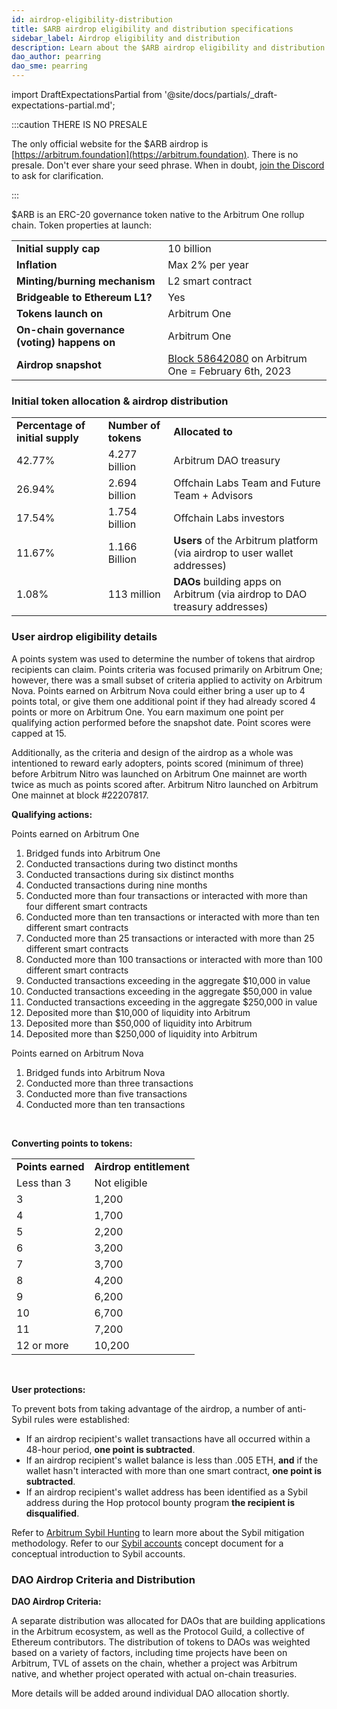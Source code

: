 ```yaml
---
id: airdrop-eligibility-distribution
title: $ARB airdrop eligibility and distribution specifications
sidebar_label: Airdrop eligibility and distribution
description: Learn about the $ARB airdrop eligibility and distribution specifications.
dao_author: pearring
dao_sme: pearring
---
```


import DraftExpectationsPartial from '@site/docs/partials/_draft-expectations-partial.md'; 

<DraftExpectationsPartial />

:::caution THERE IS NO PRESALE

The only official website for the $ARB airdrop is [https://arbitrum.foundation](https://arbitrum.foundation). There is no presale. Don't ever share your seed phrase. When in doubt, [join the Discord](https://discord.gg/arbitrum) to ask for clarification.

:::

<a data-quicklook-from='arb'>$ARB</a> is an ERC-20 <a data-quicklook-from='governance-token'>governance token</a> native to the <a data-quicklook-from='arbitrum-one'>Arbitrum One</a> rollup chain. Token properties at launch:


<table className="small-table">
    <tr>
        <td><strong>Initial supply cap</strong></td>
        <td>10 billion</td>
    </tr>
    <tr>
        <td><strong>Inflation</strong></td>
        <td>Max 2% per year</td>
    </tr>
    <tr>
        <td><strong>Minting/burning mechanism</strong></td>
        <td>L2 smart contract</td>
    </tr>
    <tr>
        <td><strong>Bridgeable to Ethereum L1?</strong></td>
        <td>Yes</td>
    </tr>
    <tr>
        <td><strong>Tokens launch on</strong></td>
        <td>Arbitrum One</td>
    </tr>
    <tr>
        <td><strong>On-chain governance (voting) happens on</strong></td>
        <td>Arbitrum One</td>
    </tr>
    <tr>
        <td><strong>Airdrop snapshot</strong></td>
        <td><a href='https://arbiscan.io/block/22207817'>Block 58642080</a> on Arbitrum One = February 6th, 2023</td>
    </tr>
</table>


### Initial token allocation & airdrop distribution

<table className="small-table">
    <tr>
        <td><strong>Percentage of initial supply</strong></td>
        <td><strong>Number of tokens</strong></td>
        <td><strong>Allocated to</strong></td>
    </tr>
    <tr>
        <td>42.77%</td>
        <td>4.277 billion</td>
        <td>Arbitrum DAO treasury</td>
    </tr>
    <tr>
        <td>26.94%</td>
        <td>2.694 billion</td>
        <td>Offchain Labs Team and Future Team + Advisors</td>
    </tr>
    <tr>
        <td>17.54%</td>
        <td>1.754 billion</td>
        <td>Offchain Labs investors</td>
    </tr>
    <tr>
        <td>11.67%</td>
        <td>1.166 Billion</td>
        <td><strong>Users</strong> of the Arbitrum platform (via airdrop to user wallet addresses)</td>
    </tr>
    <tr>
        <td>1.08%</td>
        <td>113 million</td>
        <td><strong>DAOs</strong> building apps on Arbitrum (via airdrop to DAO treasury addresses)</td>
    </tr>
</table>





### User airdrop eligibility details

A points system was used to determine the number of tokens that airdrop recipients can claim. Points criteria was focused primarily on Arbitrum One; however, there was a small subset of criteria applied to activity on Arbitrum Nova. Points earned on Arbitrum Nova could either bring a user up to 4 points total, or give them one additional point if they had already scored 4 points or more on Arbitrum One. You earn maximum one point per qualifying action performed before the snapshot date. Point scores were capped at 15.

Additionally, as the criteria and design of the airdrop as a whole was intentioned to reward early adopters, points scored (minimum of three) before Arbitrum Nitro was launched on Arbitrum One mainnet are worth twice as much as points scored after. Arbitrum Nitro launched on Arbitrum One mainnet at block #22207817.

**Qualifying actions:**

Points earned on Arbitrum One

 1. Bridged funds into Arbitrum One
 2. Conducted transactions during two distinct months
 3. Conducted transactions during six distinct months
 4. Conducted transactions during nine months
 5. Conducted more than four transactions or interacted with more than four different smart contracts
 6. Conducted more than ten transactions or interacted with more than ten different smart contracts
 7. Conducted more than 25 transactions or interacted with more than 25 different smart contracts
 8. Conducted more than 100 transactions or interacted with more than 100 different smart contracts
 9. Conducted transactions exceeding in the aggregate $10,000 in value
 10. Conducted transactions exceeding in the aggregate $50,000 in value
 11. Conducted transactions exceeding in the aggregate $250,000 in value
 12. Deposited more than $10,000 of liquidity into Arbitrum 
 13. Deposited more than $50,000 of liquidity into Arbitrum
 14. Deposited more than $250,000 of liquidity into Arbitrum

Points earned on Arbitrum Nova  

 1. Bridged funds into Arbitrum Nova
 2. Conducted more than three transactions
 3. Conducted more than five transactions
 4. Conducted more than ten transactions

<br />

**Converting points to tokens:**

<table className="small-table">
    <tr>
        <td><strong>Points earned</strong></td>
        <td><strong>Airdrop entitlement</strong></td>
    </tr>
    <tr>
        <td>Less than 3</td>
        <td>Not eligible</td>
    </tr>
    <tr>
        <td>3</td>
        <td>1,200</td>
    </tr>
    <tr>
        <td>4</td>
        <td>1,700</td>
    </tr>
    <tr>
        <td>5</td>
        <td>2,200</td>
    </tr>
    <tr>
        <td>6</td>
        <td>3,200</td>
    </tr>
    <tr>
        <td>7</td>
        <td>3,700</td>
    </tr>
    <tr>
        <td>8</td>
        <td>4,200</td>
    </tr>
    <tr>
        <td>9</td>
        <td>6,200</td>
    </tr>
    <tr>
        <td>10</td>
        <td>6,700</td>
    </tr>
    <tr>
        <td>11</td>
        <td>7,200</td>
    </tr>
    <tr>
        <td>12 or more</td>
        <td>10,200</td>
    </tr>
</table>

<br />

**User protections:**

To prevent bots from taking advantage of the airdrop, a number of anti-Sybil rules were established:

 - If an airdrop recipient's wallet transactions have all occurred within a 48-hour period, **one point is subtracted**.
 - If an airdrop recipient's wallet balance is less than .005 ETH, **and** if the wallet hasn't interacted with more than one smart contract, **one point is subtracted**.
 - If an airdrop recipient's wallet address has been identified as a Sybil address during the Hop protocol bounty program **the recipient is disqualified**. 

Refer to [Arbitrum Sybil Hunting](https://github.com/ArbitrumFoundation/arb-sybil/tree/master/v2) to learn more about the Sybil mitigation methodology. Refer to our [Sybil accounts](./concepts/sybil-account.md) concept document for a conceptual introduction to Sybil accounts.

### DAO Airdrop Criteria and Distribution

**DAO Airdrop Criteria:**

A separate distribution was allocated for DAOs that are building applications in the Arbitrum ecosystem, as well as the Protocol Guild, a collective of Ethereum contributors. The distribution of tokens to DAOs was weighted based on a variety of factors, including time projects have been on Arbitrum, TVL of assets on the chain, whether a project was Arbitrum native, and whether project operated with actual on-chain treasuries.

More details will be added around individual DAO allocation shortly.
